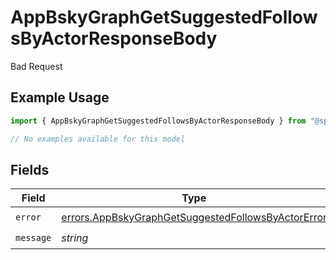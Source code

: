 # AppBskyGraphGetSuggestedFollowsByActorResponseBody

Bad Request

## Example Usage

```typescript
import { AppBskyGraphGetSuggestedFollowsByActorResponseBody } from "@speakeasy-api/bluesky/models/errors";

// No examples available for this model
```

## Fields

| Field                                                                                                                    | Type                                                                                                                     | Required                                                                                                                 | Description                                                                                                              |
| ------------------------------------------------------------------------------------------------------------------------ | ------------------------------------------------------------------------------------------------------------------------ | ------------------------------------------------------------------------------------------------------------------------ | ------------------------------------------------------------------------------------------------------------------------ |
| `error`                                                                                                                  | [errors.AppBskyGraphGetSuggestedFollowsByActorError](../../models/errors/appbskygraphgetsuggestedfollowsbyactorerror.md) | :heavy_check_mark:                                                                                                       | N/A                                                                                                                      |
| `message`                                                                                                                | *string*                                                                                                                 | :heavy_check_mark:                                                                                                       | N/A                                                                                                                      |